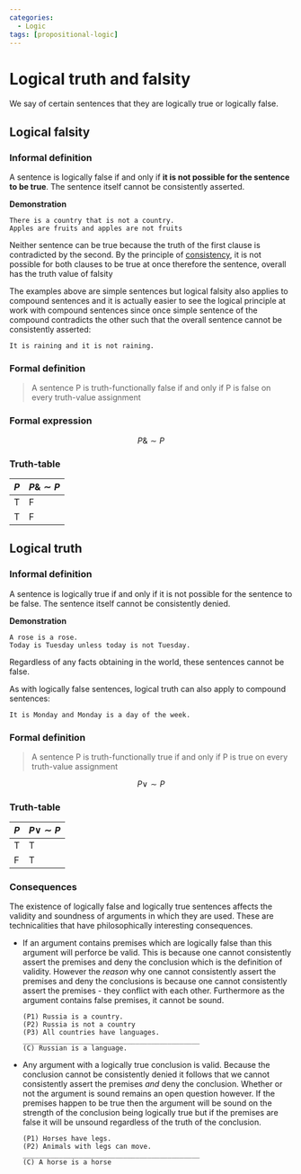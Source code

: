 ```yaml
---
categories:
  - Logic
tags: [propositional-logic]
---
```


# Logical truth and falsity

We say of certain sentences that they are logically true or logically false.

## Logical falsity

### Informal definition

A sentence is logically false if and only if **it is not possible for the sentence to be true**. The sentence itself cannot be consistently asserted.

**Demonstration**

```
There is a country that is not a country.
Apples are fruits and apples are not fruits
```

Neither sentence can be true because the truth of the first clause is contradicted by the second. By the principle of [consistency](/Logic/General_concepts/Logical_consistency.md), it is not possible for both clauses to be true at once therefore the sentence, overall has the truth value of falsity

The examples above are simple sentences but logical falsity also applies to compound sentences and it is actually easier to see the logical principle at work with compound sentences since once simple sentence of the compound contradicts the other such that the overall sentence cannot be consistently asserted:

```
It is raining and it is not raining.
```

### Formal definition

> A sentence P is truth-functionally false if and only if P is false on every truth-value assignment

### Formal expression

$$ P \& \sim P $$

### Truth-table

| $P$ | $P \& \sim P$ |
| --- | ------------- |
| T   | F             |
| T   | F             |

## Logical truth

### Informal definition

A sentence is logically true if and only if it is not possible for the sentence to be false. The sentence itself cannot be consistently denied.

**Demonstration**

```
A rose is a rose.
Today is Tuesday unless today is not Tuesday.
```

Regardless of any facts obtaining in the world, these sentences cannot be false.

As with logically false sentences, logical truth can also apply to compound sentences:

```
It is Monday and Monday is a day of the week.
```

### Formal definition

> A sentence P is truth-functionally true if and only if P is true on every truth-value assignment

$$ P \lor \sim P$$

### Truth-table

| $P$ | $P \lor \sim P$ |
| --- | --------------- |
| T   | T               |
| F   | T               |

### Consequences

The existence of logically false and logically true sentences affects the validity and soundness of arguments in which they are used. These are technicalities that have philosophically interesting consequences.

- If an argument contains premises which are logically false than this argument will perforce be valid. This is because one cannot consistently assert the premises and deny the conclusion which is the definition of validity. However the _reason_ why one cannot consistently assert the premises and deny the conclusions is because one cannot consistently assert the premises - they conflict with each other. Furthermore as the argument contains false premises, it cannot be sound.

  ```
  (P1) Russia is a country.
  (P2) Russia is not a country
  (P3) All countries have languages.
  ____________________________________________
  (C) Russian is a language.
  ```

- Any argument with a logically true conclusion is valid. Because the conclusion cannot be consistently denied it follows that we cannot consistently assert the premises _and_ deny the conclusion. Whether or not the argument is sound remains an open question however. If the premises happen to be true then the argument will be sound on the strength of the conclusion being logically true but if the premises are false it will be unsound regardless of the truth of the conclusion.

  ```
  (P1) Horses have legs.
  (P2) Animals with legs can move.
  ____________________________________________
  (C) A horse is a horse
  ```
